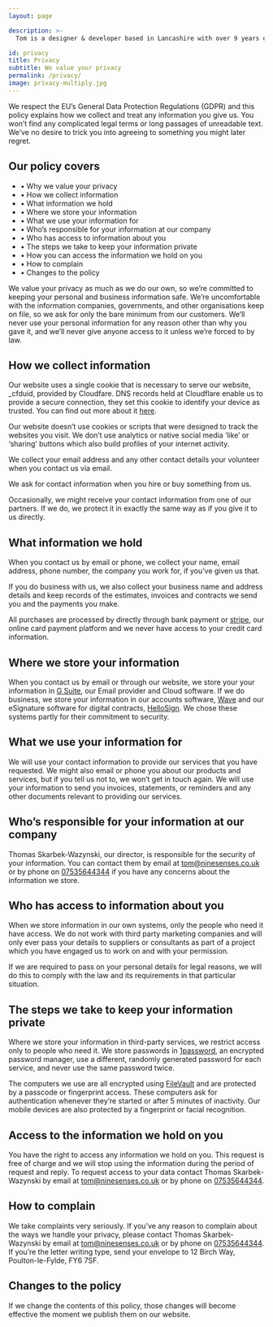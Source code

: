 ```yaml
---
layout: page

description: >-
  Tom is a designer & developer based in Lancashire with over 9 years experience. Specialising in brand identity, creative direction, design & development.

id: privacy
title: Privacy
subtitle: We value your privacy
permalink: /privacy/
image: privacy-multiply.jpg
---
```


We respect the EU’s General Data Protection Regulations (GDPR) and this policy explains how we collect and treat any information you give us. You won’t find any complicated legal terms or long passages of unreadable text. We’ve no desire to trick you into agreeing to something you might later regret.

## Our policy covers

- • Why we value your privacy
- • How we collect information
- • What information we hold
- • Where we store your information
- • What we use your information for
- • Who’s responsible for your information at our company
- • Who has access to information about you
- • The steps we take to keep your information private
- • How you can access the information we hold on you
- • How to complain
- • Changes to the policy

We value your privacy as much as we do our own, so we’re committed to keeping your personal and business information safe. We’re uncomfortable with the information companies, governments, and other organisations keep on file, so we ask for only the bare minimum from our customers. We’ll never use your personal information for any reason other than why you gave it, and we’ll never give anyone access to it unless we’re forced to by law.

## How we collect information

Our website uses a single cookie that is necessary to serve our website, \_cfduid, provided by Cloudfare. DNS records held at Cloudflare enable us to provide a secure connection, they set this cookie to identify your device as trusted. You can find out more about it [here](https://support.cloudflare.com/hc/en-us/articles/200170156-What-does-the-Cloudflare-cfduid-cookie-do-).

Our website doesn’t use cookies or scripts that were designed to track the websites you visit. We don’t use analytics or native social media ‘like’ or ‘sharing’ buttons which also build profiles of your internet activity.

We collect your email address and any other contact details your volunteer when you contact us via email.

We ask for contact information when you hire or buy something from us.

Occasionally, we might receive your contact information from one of our partners. If we do, we protect it in exactly the same way as if you give it to us directly.

## What information we hold

When you contact us by email or phone, we collect your name, email address, phone number, the company you work for, if you’ve given us that.

If you do business with us, we also collect your business name and address details and keep records of the estimates, invoices and contracts we send you and the payments you make.

All purchases are processed by directly through bank payment or [stripe](https://stripe.com/gb/privacy), our online card payment platform and we never have access to your credit card information.

## Where we store your information

When you contact us by email or through our website, we store your your information in [G Suite](https://cloud.google.com/security/gdpr/), our Email provider and Cloud software. If we do business, we store your information in our accounts software, [Wave](https://www.waveapps.com/privacy) and our eSignature software for digital contracts, [HelloSign](https://www.hellosign.com/). We chose these systems partly for their commitment to security.

## What we use your information for

We will use your contact information to provide our services that you have requested. We might also email or phone you about our products and services, but if you tell us not to, we won’t get in touch again. We will use your information to send you invoices, statements, or reminders and any other documents relevant to providing our services.

## Who’s responsible for your information at our company

Thomas Skarbek-Wazynski, our director, is responsible for the security of your information. You can contact them by email at [tom@ninesenses.co.uk](mailto:tom@ninesenses.co.uk) or by phone on [07535644344](tel:07535644344) if you have any concerns about the information we store.

## Who has access to information about you

When we store information in our own systems, only the people who need it have access. We do not work with third party marketing companies and will only ever pass your details to suppliers or consultants as part of a project which you have engaged us to work on and with your permission.

If we are required to pass on your personal details for legal reasons, we will do this to comply with the law and its requirements in that particular situation.

## The steps we take to keep your information private

Where we store your information in third-party services, we restrict access only to people who need it. We store passwords in [1password](https://1password.com/), an encrypted password manager, use a different, randomly generated password for each service, and never use the same password twice.

The computers we use are all encrypted using [FileVault](https://en.wikipedia.org/wiki/FileVault) and are protected by a passcode or fingerprint access. These computers ask for authentication whenever they’re started or after 5 minutes of inactivity. Our mobile devices are also protected by a fingerprint or facial recognition.

## Access to the information we hold on you

You have the right to access any information we hold on you. This request is free of charge and we will stop using the information during the period of request and reply. To request access to your data contact Thomas Skarbek-Wazynski by email at [tom@ninesenses.co.uk](mailto:tom@ninesenses.co.uk) or by phone on [07535644344](tel:07535644344).

## How to complain

We take complaints very seriously. If you’ve any reason to complain about the ways we handle your privacy, please contact Thomas Skarbek-Wazynski by email at [tom@ninesenses.co.uk](mailto:tom@ninesenses.co.uk) or by phone on [07535644344](tel:07535644344). If you’re the letter writing type, send your envelope to 12 Birch Way, Poulton-le-Fylde, FY6 7SF.

## Changes to the policy

If we change the contents of this policy, those changes will become effective the moment we publish them on our website.
